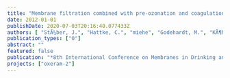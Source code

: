 ```yaml
---
title: "Membrane filtration combined with pre-ozonation and coagulation for water reuse: Case study with ceramic and polymeric membranes."
date: 2012-01-01
publishDate: 2020-07-03T20:16:40.077433Z
authors: [ "StÃ¼ber, J.", "Hattke, C.", "miehe", "Godehardt, M.", "KÃ¶hler, M.", "Lesjean, B." ]
publication_types: ["0"]
abstract: ""
featured: false
publication: "*8th International Conference on Membranes in Drinking and Industrial Water Production (MDIW).*"
projects: ["oxeram-2"]
---
```


